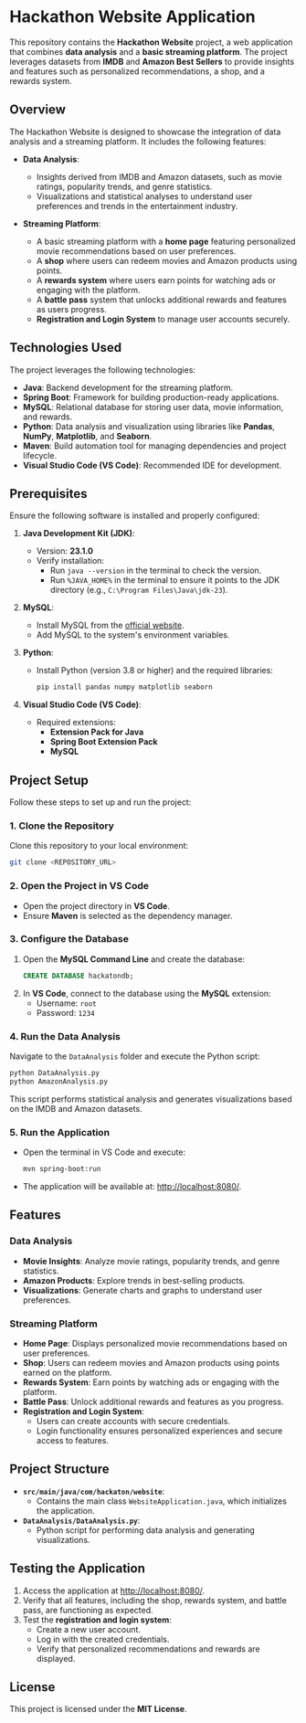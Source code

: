 # Hackathon Website Application

This repository contains the **Hackathon Website** project, a web application that combines **data analysis** and a **basic streaming platform**. The project leverages datasets from **IMDB** and **Amazon Best Sellers** to provide insights and features such as personalized recommendations, a shop, and a rewards system.

## Overview

The Hackathon Website is designed to showcase the integration of data analysis and a streaming platform. It includes the following features:

- **Data Analysis**:
  - Insights derived from IMDB and Amazon datasets, such as movie ratings, popularity trends, and genre statistics.
  - Visualizations and statistical analyses to understand user preferences and trends in the entertainment industry.

- **Streaming Platform**:
  - A basic streaming platform with a **home page** featuring personalized movie recommendations based on user preferences.
  - A **shop** where users can redeem movies and Amazon products using points.
  - A **rewards system** where users earn points for watching ads or engaging with the platform.
  - A **battle pass** system that unlocks additional rewards and features as users progress.
  - **Registration and Login System** to manage user accounts securely.

## Technologies Used

The project leverages the following technologies:

- **Java**: Backend development for the streaming platform.
- **Spring Boot**: Framework for building production-ready applications.
- **MySQL**: Relational database for storing user data, movie information, and rewards.
- **Python**: Data analysis and visualization using libraries like **Pandas**, **NumPy**, **Matplotlib**, and **Seaborn**.
- **Maven**: Build automation tool for managing dependencies and project lifecycle.
- **Visual Studio Code (VS Code)**: Recommended IDE for development.

## Prerequisites

Ensure the following software is installed and properly configured:

1. **Java Development Kit (JDK)**:
   - Version: **23.1.0**
   - Verify installation:
     - Run `java --version` in the terminal to check the version.
     - Run `%JAVA_HOME%` in the terminal to ensure it points to the JDK directory (e.g., `C:\Program Files\Java\jdk-23`).

2. **MySQL**:
   - Install MySQL from the [official website](https://dev.mysql.com/downloads/installer/).
   - Add MySQL to the system's environment variables.

3. **Python**:
   - Install Python (version 3.8 or higher) and the required libraries:
     ```bash
     pip install pandas numpy matplotlib seaborn
     ```

4. **Visual Studio Code (VS Code)**:
   - Required extensions:
     - **Extension Pack for Java**
     - **Spring Boot Extension Pack**
     - **MySQL**

## Project Setup

Follow these steps to set up and run the project:

### 1. Clone the Repository
Clone this repository to your local environment:
```bash
git clone <REPOSITORY_URL>
```

### 2. Open the Project in VS Code
- Open the project directory in **VS Code**.
- Ensure **Maven** is selected as the dependency manager.

### 3. Configure the Database
1. Open the **MySQL Command Line** and create the database:
   ```sql
   CREATE DATABASE hackatondb;
   ```
2. In **VS Code**, connect to the database using the **MySQL** extension:
   - Username: `root`
   - Password: `1234`

### 4. Run the Data Analysis
Navigate to the `DataAnalysis` folder and execute the Python script:
```bash
python DataAnalysis.py
python AmazonAnalysis.py
```
This script performs statistical analysis and generates visualizations based on the IMDB and Amazon datasets.

### 5. Run the Application
- Open the terminal in VS Code and execute:
  ```bash
  mvn spring-boot:run
  ```
- The application will be available at: [http://localhost:8080/](http://localhost:8080/).

## Features

### Data Analysis
- **Movie Insights**: Analyze movie ratings, popularity trends, and genre statistics.
- **Amazon Products**: Explore trends in best-selling products.
- **Visualizations**: Generate charts and graphs to understand user preferences.

### Streaming Platform
- **Home Page**: Displays personalized movie recommendations based on user preferences.
- **Shop**: Users can redeem movies and Amazon products using points earned on the platform.
- **Rewards System**: Earn points by watching ads or engaging with the platform.
- **Battle Pass**: Unlock additional rewards and features as you progress.
- **Registration and Login System**:
  - Users can create accounts with secure credentials.
  - Login functionality ensures personalized experiences and secure access to features.

## Project Structure

- **`src/main/java/com/hackaton/website`**:
  - Contains the main class `WebsiteApplication.java`, which initializes the application.
- **`DataAnalysis/DataAnalysis.py`**:
  - Python script for performing data analysis and generating visualizations.

## Testing the Application

1. Access the application at [http://localhost:8080/](http://localhost:8080/).
2. Verify that all features, including the shop, rewards system, and battle pass, are functioning as expected.
3. Test the **registration and login system**:
   - Create a new user account.
   - Log in with the created credentials.
   - Verify that personalized recommendations and rewards are displayed.

## License

This project is licensed under the **MIT License**.